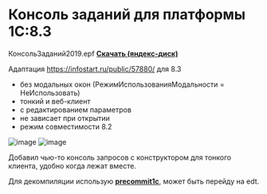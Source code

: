 # Консоль заданий для платформы 1С:8.3 

КонсольЗаданий2019.epf __[Скачать (яндекс-диск)](https://yadi.sk/d/NaUFkD7DRy5RBg)__

Адаптация https://infostart.ru/public/57880/ для 8.3 
* без модальных окон (РежимИспользованияМодальности = НеИспользовать)
* тонкий и веб-клиент
* с редактированием параметров
* не зависает при открытии
* режим совместимости 8.2

![image](https://user-images.githubusercontent.com/2604430/45483322-d3aca400-b77a-11e8-83be-dfdfb87891e9.png)
![image](https://user-images.githubusercontent.com/2604430/45608240-00fb9980-ba7c-11e8-979b-5e3b40f91e04.png)

Добавил чью-то консоль запросов с конструктором для тонкого клиента, удобно когда лежат вместе.

Для декомпиляции использую __[precommit1c](https://github.com/xDrivenDevelopment/precommit1c)__, может быть перейду на edt.
